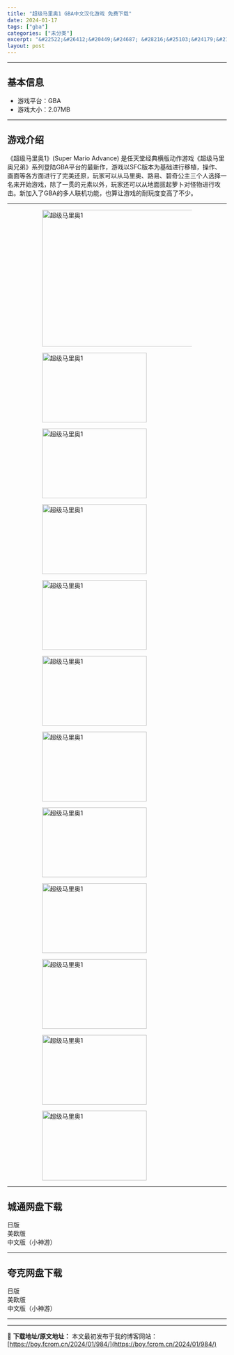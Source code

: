 ```yaml
---
title: "超级马里奥1 GBA中文汉化游戏 免费下载"
date: 2024-01-17
tags: ["gba"]
categories: ["未分类"]
excerpt: "&#22522;&#26412;&#20449;&#24687; &#28216;&#25103;&#24179;&#21488;&#65306;GBA&#28216;&#25103;&#22823;&#23567;&#65306;2.07MB&#28216;&#25103;&#20171;&amp;#32&hellip;"
layout: post
---
```


 <hr><h2>&#22522;&#26412;&#20449;&#24687;</h2> <ul><li>&#28216;&#25103;&#24179;&#21488;&#65306;GBA</li><li>&#28216;&#25103;&#22823;&#23567;&#65306;2.07MB</li></ul><hr><h2>&#28216;&#25103;&#20171;&#32461;</h2> &#12298;&#36229;&#32423;&#39532;&#37324;&#22885;1&#12299;(Super Mario Advance) &#26159;&#20219;&#22825;&#22530;&#32463;&#20856;&#27178;&#29256;&#21160;&#20316;&#28216;&#25103;&#12298;&#36229;&#32423;&#39532;&#37324;&#22885;&#20804;&#24351;&#12299;&#31995;&#21015;&#30331;&#38470;GBA&#24179;&#21488;&#30340;&#26368;&#26032;&#20316;&#65292;&#28216;&#25103;&#20197;SFC&#29256;&#26412;&#20026;&#22522;&#30784;&#36827;&#34892;&#31227;&#26893;&#65292;&#25805;&#20316;&#12289;&#30011;&#38754;&#31561;&#21508;&#26041;&#38754;&#36827;&#34892;&#20102;&#23436;&#32654;&#36824;&#21407;&#65292;&#29609;&#23478;&#21487;&#20197;&#20174;&#39532;&#37324;&#22885;&#12289;&#36335;&#26131;&#12289;&#30887;&#22855;&#20844;&#20027;&#19977;&#20010;&#20154;&#36873;&#25321;&#19968;&#21517;&#26469;&#24320;&#22987;&#28216;&#25103;&#65292;&#38500;&#20102;&#19968;&#36143;&#30340;&#20803;&#32032;&#20197;&#22806;&#65292;&#29609;&#23478;&#36824;&#21487;&#20197;&#20174;&#22320;&#38754;&#25300;&#36215;&#33821;&#21340;&#23545;&#24618;&#29289;&#36827;&#34892;&#25915;&#20987;&#12290;&#26032;&#21152;&#20837;&#20102;GBA&#30340;&#22810;&#20154;&#32852;&#26426;&#21151;&#33021;&#65292;&#20063;&#31639;&#35753;&#28216;&#25103;&#30340;&#32784;&#29609;&#24230;&#21464;&#39640;&#20102;&#19981;&#23569;&#12290; <hr><figure><figure><img loading="lazy" decoding="async" width="499" height="314" data-id="15916" src="https://boy.fcrom.cn/wp-content/uploads/2024/01/20240116_65a635f584953.jpg" title="&#36229;&#32423;&#39532;&#37324;&#22885;1-&#23553;&#38754;" alt="超级马里奥1"></figure><figure><img loading="lazy" decoding="async" width="240" height="160" data-id="15831" src="https://boy.fcrom.cn/wp-content/uploads/2024/01/20240116_65a635f5ad55f.png" title="&#36229;&#32423;&#39532;&#37324;&#22885;1-1" alt="超级马里奥1"></figure><figure><img loading="lazy" decoding="async" width="240" height="160" data-id="15829" src="https://boy.fcrom.cn/wp-content/uploads/2024/01/20240116_65a635f5cbad1.png" title="&#36229;&#32423;&#39532;&#37324;&#22885;1-2" alt="超级马里奥1"></figure><figure><img loading="lazy" decoding="async" width="240" height="160" data-id="15828" src="https://boy.fcrom.cn/wp-content/uploads/2024/01/20240116_65a635f5f1c85.png" title="&#36229;&#32423;&#39532;&#37324;&#22885;1-3" alt="超级马里奥1"></figure><figure><img loading="lazy" decoding="async" width="240" height="160" data-id="15830" src="https://boy.fcrom.cn/wp-content/uploads/2024/01/20240116_65a635f61c145.png" title="&#36229;&#32423;&#39532;&#37324;&#22885;1-4" alt="超级马里奥1"></figure><figure><img loading="lazy" decoding="async" width="240" height="160" data-id="15820" src="https://boy.fcrom.cn/wp-content/uploads/2024/01/20240116_65a635f640422.png" title="&#36229;&#32423;&#39532;&#37324;&#22885;1-5" alt="超级马里奥1"></figure><figure><img loading="lazy" decoding="async" width="240" height="160" data-id="15822" src="https://boy.fcrom.cn/wp-content/uploads/2024/01/20240116_65a635f660543.png" title="&#36229;&#32423;&#39532;&#37324;&#22885;1" alt="超级马里奥1"></figure><figure><img loading="lazy" decoding="async" width="240" height="160" data-id="15823" src="https://boy.fcrom.cn/wp-content/uploads/2024/01/20240116_65a635f686ca7.png" title="&#36229;&#32423;&#39532;&#37324;&#22885;1" alt="超级马里奥1"></figure><figure><img loading="lazy" decoding="async" width="240" height="160" data-id="15824" src="https://boy.fcrom.cn/wp-content/uploads/2024/01/20240116_65a635f6a4000.png" title="&#36229;&#32423;&#39532;&#37324;&#22885;1" alt="超级马里奥1"></figure><figure><img loading="lazy" decoding="async" width="240" height="160" data-id="15825" src="https://boy.fcrom.cn/wp-content/uploads/2024/01/20240116_65a635f6c2892.png" title="&#36229;&#32423;&#39532;&#37324;&#22885;1" alt="超级马里奥1"></figure><figure><img loading="lazy" decoding="async" width="240" height="160" data-id="15826" src="https://boy.fcrom.cn/wp-content/uploads/2024/01/20240116_65a635f6e676b.png" title="&#36229;&#32423;&#39532;&#37324;&#22885;1" alt="超级马里奥1"></figure><figure><img loading="lazy" decoding="async" width="240" height="160" data-id="15827" src="https://boy.fcrom.cn/wp-content/uploads/2024/01/20240116_65a635f7121ea.png" title="&#36229;&#32423;&#39532;&#37324;&#22885;1" alt="超级马里奥1"></figure></figure><div><div> <hr><h2>&#22478;&#36890;&#32593;&#30424;&#19979;&#36733;</h2> <div> <div>&#26085;&#29256;</div> <div>&#32654;&#27431;&#29256;</div> <div>&#20013;&#25991;&#29256;&#65288;&#23567;&#31070;&#28216;&#65289;</div> </div> </div></div> <hr><h2>&#22840;&#20811;&#32593;&#30424;&#19979;&#36733;</h2> <div> <div>&#26085;&#29256;</div> <div>&#32654;&#27431;&#29256;</div> <div>&#20013;&#25991;&#29256;&#65288;&#23567;&#31070;&#28216;&#65289;</div> </div> <hr>

---
📖 **下载地址/原文地址：** 本文最初发布于我的博客网站：[https://boy.fcrom.cn/2024/01/984/](https://boy.fcrom.cn/2024/01/984/)
